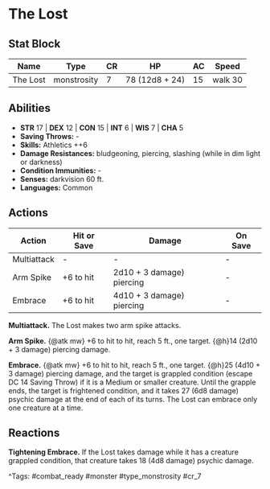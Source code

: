 # The Lost

## Stat Block

| Name | Type | CR | HP | AC | Speed |
|------|------|----|----|----|-------|
| The Lost | monstrosity | 7 | 78 (12d8 + 24) | 15 | walk 30 |

## Abilities

- **STR** 17 | **DEX** 12 | **CON** 15 | **INT** 6 | **WIS** 7 | **CHA** 5
- **Saving Throws:** -  
- **Skills:** Athletics ++6  
- **Damage Resistances:** bludgeoning, piercing, slashing (while in dim light or darkness)  
- **Condition Immunities:** -  
- **Senses:** darkvision 60 ft.  
- **Languages:** Common


## Actions

| Action | Hit or Save | Damage | On Save |
|--------|--------------|--------|----------|
| Multiattack | - | - | - |
| Arm Spike | +6 to hit | 2d10 + 3 damage) piercing | - |
| Embrace | +6 to hit | 4d10 + 3 damage) piercing | - |

**Multiattack.** The Lost makes two arm spike attacks.

**Arm Spike.** {@atk mw} +6 to hit to hit, reach 5 ft., one target. {@h}14 (2d10 + 3 damage) piercing damage.

**Embrace.** {@atk mw} +6 to hit to hit, reach 5 ft., one target. {@h}25 (4d10 + 3 damage) piercing damage, and the target is grappled condition (escape DC 14 Saving Throw) if it is a Medium or smaller creature. Until the grapple ends, the target is frightened condition, and it takes 27 (6d8 damage) psychic damage at the end of each of its turns. The Lost can embrace only one creature at a time.

## Reactions

**Tightening Embrace.** If the Lost takes damage while it has a creature grappled condition, that creature takes 18 (4d8 damage) psychic damage.



^Tags: #combat_ready #monster #type_monstrosity #cr_7